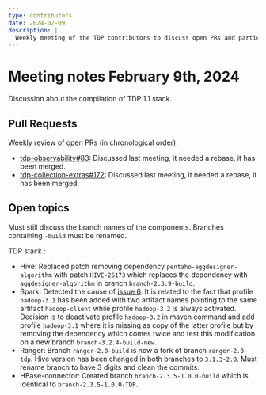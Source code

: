```yaml
---
type: contributors
date: 2024-02-09
description: |
  Weekly meeting of the TDP contributors to discuss open PRs and particularly of the TDP 1.1 release.
---
```


# Meeting notes February 9th, 2024

Discussion about the compilation of TDP 1.1 stack.

## Pull Requests

Weekly review of open PRs (in chronological order):

- [tdp-observability#83](https://github.com/TOSIT-IO/tdp-observability/pull/83): Discussed last meeting, it needed a rebase, it has been merged.
- [tdp-collection-extras#172](https://github.com/TOSIT-IO/tdp-collection-extras/pull/172): Discussed last meeting, it needed a rebase, it has been merged.

## Open topics

Must still discuss the branch names of the components. Branches containing `-build` must be renamed.

TDP stack :

- Hive: Replaced patch removing dependency `pentaho-aggdesigner-algorithm` with patch `HIVE-25173` which replaces the dependency with `aggdesigner-algorithm` in branch `branch-2.3.9-build`.
- Spark: Detected the cause of [issue 6](https://github.com/TOSIT-IO/spark/issues/6). It is related to the fact that profile `hadoop-3.1` has been added with two artifact names pointing to the same artifact `hadoop-client` while profile `hadoop-3.2` is always activated. Decision is to deactivate profile `hadoop-3.2` in maven command and add profile `hadoop-3.1` where it is missing as copy of the latter profile but by removing the dependency which comes twice and test this modification on a new branch `branch-3.2.4-build-new`.
- Ranger: Branch `ranger-2.0-build` is now a fork of branch `ranger-2.0-tdp`. Hive version has been changed in both branches to `3.1.3-2.0`. Must rename branch to have 3 digits and clean the commits.
- HBase-connector: Created branch `branch-2.3.5-1.0.0-build` which is identical to `branch-2.3.5-1.0.0-TDP`.
